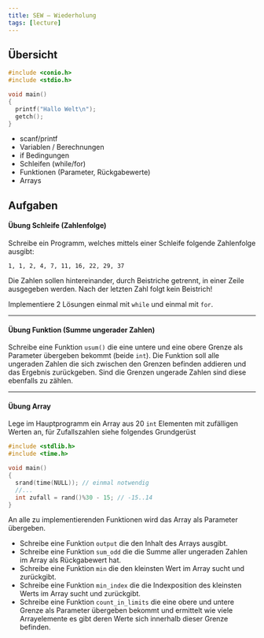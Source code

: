 ```yaml
---
title: SEW – Wiederholung
tags: [lecture]
---
```




## Übersicht

```c
#include <conio.h>
#include <stdio.h>

void main()
{
  printf("Hallo Welt\n");
  getch();
}
```

- scanf/printf
- Variablen / Berechnungen
- if Bedingungen
- Schleifen (while/for)
- Funktionen (Parameter, Rückgabewerte)
- Arrays



## Aufgaben



#### Übung Schleife (Zahlenfolge)

Schreibe ein Programm, welches mittels einer Schleife folgende Zahlenfolge ausgibt: 

```
1, 1, 2, 4, 7, 11, 16, 22, 29, 37
```

Die Zahlen sollen hintereinander, durch Beistriche getrennt, in einer Zeile ausgegeben werden. Nach der letzten Zahl folgt kein Beistrich!

Implementiere 2 Lösungen einmal mit `while` und einmal mit `for`.

---



#### Übung Funktion (Summe ungerader Zahlen)

Schreibe eine Funktion `usum()` die eine untere und eine obere Grenze als Parameter übergeben bekommt (beide `int`). Die Funktion soll alle ungeraden Zahlen die sich zwischen den Grenzen befinden addieren und das Ergebnis zurückgeben. Sind die Grenzen ungerade Zahlen sind diese ebenfalls zu zählen.

---



#### Übung Array

Lege im Hauptprogramm ein Array aus 20 `int` Elementen mit zufälligen Werten an, für Zufallszahlen siehe folgendes Grundgerüst

```c
#include <stdlib.h>
#include <time.h>

void main()
{
  srand(time(NULL)); // einmal notwendig
  //...
  int zufall = rand()%30 - 15; // -15..14
}
```

An alle zu implementierenden Funktionen wird das Array als Parameter übergeben.

- Schreibe eine Funktion `output` die den Inhalt des Arrays ausgibt.
- Schreibe eine Funktion `sum_odd` die die Summe aller ungeraden Zahlen im Array als Rückgabewert hat.
- Schreibe eine Funktion `min` die den kleinsten Wert im Array sucht und zurückgibt.
- Schreibe eine Funktion `min_index` die die Indexposition des kleinsten Werts im Array sucht und zurückgibt.
- Schreibe eine Funktion `count_in_limits` die eine obere und untere Grenze als Parameter übergeben bekommt und ermittelt wie viele Arrayelemente es gibt deren Werte sich innerhalb dieser Grenze befinden.